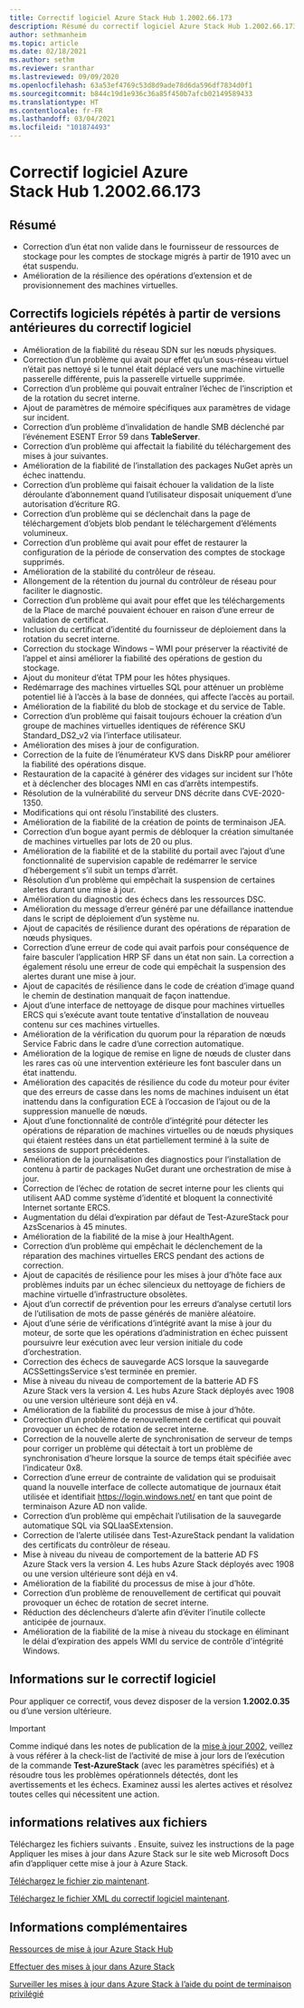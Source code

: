 ```yaml
---
title: Correctif logiciel Azure Stack Hub 1.2002.66.173
description: Résumé du correctif logiciel Azure Stack Hub 1.2002.66.173
author: sethmanheim
ms.topic: article
ms.date: 02/18/2021
ms.author: sethm
ms.reviewer: sranthar
ms.lastreviewed: 09/09/2020
ms.openlocfilehash: 63a53ef4769c53d8d9ade78d6da596df7834d0f1
ms.sourcegitcommit: b844c19d1e936c36a85f450b7afcb02149589433
ms.translationtype: HT
ms.contentlocale: fr-FR
ms.lasthandoff: 03/04/2021
ms.locfileid: "101874493"
---
```

# <a name="azure-stack-hub-hotfix-1200266173"></a>Correctif logiciel Azure Stack Hub 1.2002.66.173

## <a name="summary"></a>Résumé

- Correction d’un état non valide dans le fournisseur de ressources de stockage pour les comptes de stockage migrés à partir de 1910 avec un état suspendu.
- Amélioration de la résilience des opérations d’extension et de provisionnement des machines virtuelles.

## <a name="fixes-rolled-up-from-previous-hotfix-releases"></a>Correctifs logiciels répétés à partir de versions antérieures du correctif logiciel

- Amélioration de la fiabilité du réseau SDN sur les nœuds physiques.
- Correction d’un problème qui avait pour effet qu’un sous-réseau virtuel n’était pas nettoyé si le tunnel était déplacé vers une machine virtuelle passerelle différente, puis la passerelle virtuelle supprimée.
- Correction d’un problème qui pouvait entraîner l’échec de l’inscription et de la rotation du secret interne.
- Ajout de paramètres de mémoire spécifiques aux paramètres de vidage sur incident.
- Correction d’un problème d’invalidation de handle SMB déclenché par l’événement ESENT Error 59 dans **TableServer**.
- Correction d’un problème qui affectait la fiabilité du téléchargement des mises à jour suivantes.
- Amélioration de la fiabilité de l’installation des packages NuGet après un échec inattendu.
- Correction d’un problème qui faisait échouer la validation de la liste déroulante d’abonnement quand l’utilisateur disposait uniquement d’une autorisation d’écriture RG.
- Correction d’un problème qui se déclenchait dans la page de téléchargement d’objets blob pendant le téléchargement d’éléments volumineux.
- Correction d’un problème qui avait pour effet de restaurer la configuration de la période de conservation des comptes de stockage supprimés.
- Amélioration de la stabilité du contrôleur de réseau.
- Allongement de la rétention du journal du contrôleur de réseau pour faciliter le diagnostic.
- Correction d’un problème qui avait pour effet que les téléchargements de la Place de marché pouvaient échouer en raison d’une erreur de validation de certificat.
- Inclusion du certificat d’identité du fournisseur de déploiement dans la rotation du secret interne.
- Correction du stockage Windows – WMI pour préserver la réactivité de l’appel et ainsi améliorer la fiabilité des opérations de gestion du stockage.
- Ajout du moniteur d’état TPM pour les hôtes physiques.
- Redémarrage des machines virtuelles SQL pour atténuer un problème potentiel lié à l’accès à la base de données, qui affecte l’accès au portail.
- Amélioration de la fiabilité du blob de stockage et du service de Table.
- Correction d’un problème qui faisait toujours échouer la création d’un groupe de machines virtuelles identiques de référence SKU Standard_DS2_v2 via l’interface utilisateur.
- Amélioration des mises à jour de configuration.
- Correction de la fuite de l’énumérateur KVS dans DiskRP pour améliorer la fiabilité des opérations disque.
- Restauration de la capacité à générer des vidages sur incident sur l’hôte et à déclencher des blocages NMI en cas d’arrêts intempestifs.
- Résolution de la vulnérabilité du serveur DNS décrite dans CVE-2020-1350.
- Modifications qui ont résolu l’instabilité des clusters.
- Amélioration de la fiabilité de la création de points de terminaison JEA.
- Correction d’un bogue ayant permis de débloquer la création simultanée de machines virtuelles par lots de 20 ou plus.
- Amélioration de la fiabilité et de la stabilité du portail avec l’ajout d’une fonctionnalité de supervision capable de redémarrer le service d’hébergement s’il subit un temps d’arrêt.
- Résolution d’un problème qui empêchait la suspension de certaines alertes durant une mise à jour.
- Amélioration du diagnostic des échecs dans les ressources DSC.
- Amélioration du message d’erreur généré par une défaillance inattendue dans le script de déploiement d’un système nu.
- Ajout de capacités de résilience durant des opérations de réparation de nœuds physiques.
- Correction d’une erreur de code qui avait parfois pour conséquence de faire basculer l’application HRP SF dans un état non sain. La correction a également résolu une erreur de code qui empêchait la suspension des alertes durant une mise à jour.
- Ajout de capacités de résilience dans le code de création d’image quand le chemin de destination manquait de façon inattendue.
- Ajout d’une interface de nettoyage de disque pour machines virtuelles ERCS qui s’exécute avant toute tentative d’installation de nouveau contenu sur ces machines virtuelles.
- Amélioration de la vérification du quorum pour la réparation de nœuds Service Fabric dans le cadre d’une correction automatique.
- Amélioration de la logique de remise en ligne de nœuds de cluster dans les rares cas où une intervention extérieure les font basculer dans un état inattendu.
- Amélioration des capacités de résilience du code du moteur pour éviter que des erreurs de casse dans les noms de machines induisent un état inattendu dans la configuration ECE à l’occasion de l’ajout ou de la suppression manuelle de nœuds.
- Ajout d’une fonctionnalité de contrôle d’intégrité pour détecter les opérations de réparation de machines virtuelles ou de nœuds physiques qui étaient restées dans un état partiellement terminé à la suite de sessions de support précédentes.
- Amélioration de la journalisation des diagnostics pour l’installation de contenu à partir de packages NuGet durant une orchestration de mise à jour.
- Correction de l’échec de rotation de secret interne pour les clients qui utilisent AAD comme système d’identité et bloquent la connectivité Internet sortante ERCS.
- Augmentation du délai d’expiration par défaut de Test-AzureStack pour AzsScenarios à 45 minutes.
- Amélioration de la fiabilité de la mise à jour HealthAgent.
- Correction d’un problème qui empêchait le déclenchement de la réparation des machines virtuelles ERCS pendant des actions de correction.
- Ajout de capacités de résilience pour les mises à jour d’hôte face aux problèmes induits par un échec silencieux du nettoyage de fichiers de machine virtuelle d’infrastructure obsolètes.
- Ajout d’un correctif de prévention pour les erreurs d’analyse certutil lors de l’utilisation de mots de passe générés de manière aléatoire.
- Ajout d’une série de vérifications d’intégrité avant la mise à jour du moteur, de sorte que les opérations d’administration en échec puissent poursuivre leur exécution avec leur version initiale du code d’orchestration.
- Correction des échecs de sauvegarde ACS lorsque la sauvegarde ACSSettingsService s’est terminée en premier.
- Mise à niveau du niveau de comportement de la batterie AD FS Azure Stack vers la version 4. Les hubs Azure Stack déployés avec 1908 ou une version ultérieure sont déjà en v4.
- Amélioration de la fiabilité du processus de mise à jour d’hôte.
- Correction d’un problème de renouvellement de certificat qui pouvait provoquer un échec de rotation de secret interne.
- Correction de la nouvelle alerte de synchronisation de serveur de temps pour corriger un problème qui détectait à tort un problème de synchronisation d’heure lorsque la source de temps était spécifiée avec l’indicateur 0x8.
- Correction d’une erreur de contrainte de validation qui se produisait quand la nouvelle interface de collecte automatique de journaux était utilisée et identifiait https://login.windows.net/ en tant que point de terminaison Azure AD non valide.
- Correction d’un problème qui empêchait l’utilisation de la sauvegarde automatique SQL via SQLIaaSExtension.
- Correction de l’alerte utilisée dans Test-AzureStack pendant la validation des certificats du contrôleur de réseau.
- Mise à niveau du niveau de comportement de la batterie AD FS Azure Stack vers la version 4. Les hubs Azure Stack déployés avec 1908 ou une version ultérieure sont déjà en v4.
- Amélioration de la fiabilité du processus de mise à jour d’hôte.
- Correction d’un problème de renouvellement de certificat qui pouvait provoquer un échec de rotation de secret interne.
- Réduction des déclencheurs d’alerte afin d’éviter l’inutile collecte anticipée de journaux.
- Amélioration de la fiabilité de la mise à niveau du stockage en éliminant le délai d’expiration des appels WMI du service de contrôle d'intégrité Windows.

## <a name="hotfix-information"></a>Informations sur le correctif logiciel

Pour appliquer ce correctif, vous devez disposer de la version **1.2002.0.35** ou d’une version ultérieure.

> [!IMPORTANT]
> Comme indiqué dans les notes de publication de la [mise à jour 2002](release-notes.md?view=azs-2002&preserve-view=true), veillez à vous référer à la check-list de l’activité de mise à jour lors de l’exécution de la commande **Test-AzureStack** (avec les paramètres spécifiés) et à résoudre tous les problèmes opérationnels détectés, dont les avertissements et les échecs. Examinez aussi les alertes actives et résolvez toutes celles qui nécessitent une action.

## <a name="file-information"></a>informations relatives aux fichiers

Téléchargez les fichiers suivants . Ensuite, suivez les instructions de la page Appliquer les mises à jour dans Azure Stack sur le site web Microsoft Docs afin d’appliquer cette mise à jour à Azure Stack.

[Téléchargez le fichier zip maintenant](https://azurestackhub.azureedge.net/PR/download/MAS_HotFix_1.2002.66.173/HotFix/AzS_Update_1.2002.66.173.zip).

[Téléchargez le fichier XML du correctif logiciel maintenant](https://azurestackhub.azureedge.net/PR/download/MAS_HotFix_1.2002.66.173/HotFix/metadata.xml).

## <a name="more-information"></a>Informations complémentaires

[Ressources de mise à jour Azure Stack Hub](azure-stack-updates.md)

[Effectuer des mises à jour dans Azure Stack](azure-stack-apply-updates.md)

[Surveiller les mises à jour dans Azure Stack à l’aide du point de terminaison privilégié](azure-stack-monitor-update.md)